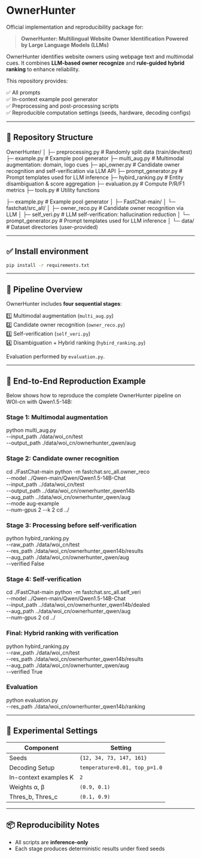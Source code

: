 # OwnerHunter

Official implementation and reproducibility package for:

> **OwnerHunter: Multilingual Website Owner Identification Powered by Large Language Models (LLMs)**  

OwnerHunter identifies website owners using webpage text and multimodal cues. It combines **LLM-based owner recognize** and **rule-guided hybrid ranking** to enhance reliability.

This repository provides:

✅ All prompts  
✅ In-context example pool generator  
✅ Preprocessing and post-processing scripts  
✅ Reproducible computation settings (seeds, hardware, decoding configs)

---

## 📁 Repository Structure

OwnerHunter/
│
├─ preprocessing.py # Randomly split data (train/dev/test)
├─ example.py # Example pool generator
├─ multi_aug.py # Multimodal augmentation: domain, logo cues
├─ api_owner.py # Candidate owner recognition and self-verification via LLM API
├─ prompt_generator.py # Prompt templates used for LLM inference
├─ hybird_ranking.py # Entity disambiguation & score aggregation
├─ evaluation.py # Compute P/R/F1 metrics
├─ tools.py # Utility functions

├─ example.py # Example pool generator
│
├─ FastChat-main/
│ └─ fastchat/src_all/
│ ├─ owner_reco.py # Candidate owner recognition via LLM
│ ├─ self_veri.py # LLM self-verification: hallucination reduction
│ └─ prompt_generator.py # Prompt templates used for LLM inference
│
└─ data/ # Dataset directories (user-provided)

---

## ✅ Install environment

```bash
pip install -r requirements.txt
```

---

## 🧠 Pipeline Overview

OwnerHunter includes **four sequential stages**:

1️⃣ Multimodal augmentation (`multi_aug.py`)  
2️⃣ Candidate owner recognition (`owner_reco.py`)  
3️⃣ Self-verification (`self_veri.py`)  
4️⃣ Disambiguation + Hybrid ranking (`hybird_ranking.py`)  

Evaluation performed by `evaluation.py`.

---

## 🔧 End-to-End Reproduction Example
Below shows how to reproduce the complete OwnerHunter pipeline on WOI-cn with Qwen1.5-14B:

### Stage 1: Multimodal augmentation
python multi_aug.py \
    --input_path ./data/woi_cn/test \
    --output_path ./data/woi_cn/ownerhunter_qwen/aug

### Stage 2: Candidate owner recognition
cd ./FastChat-main
python -m fastchat.src_all.owner_reco \
    --model ../Qwen-main/Qwen/Qwen1.5-14B-Chat \
    --input_path ../data/woi_cn/test \
    --output_path ../data/woi_cn/ownerhunter_qwen14b \
    --aug_path ../data/woi_cn/ownerhunter_qwen/aug \
    --mode aug-example \
    --num-gpus 2
    --k 2
cd ../

### Stage 3: Processing before self-verification
python hybird_ranking.py \
    --raw_path ./data/woi_cn/test \
    --res_path ./data/woi_cn/ownerhunter_qwen14b/results \
    --aug_path ./data/woi_cn/ownerhunter_qwen/aug \
    --verified False

### Stage 4: Self-verification
cd ./FastChat-main
python -m fastchat.src_all.self_veri \
    --model ../Qwen-main/Qwen/Qwen1.5-14B-Chat \
    --input_path ../data/woi_cn/ownerhunter_qwen14b/dealed \
    --aug_path ../data/woi_cn/ownerhunter_qwen/aug \
    --num-gpus 2
cd ../

### Final: Hybrid ranking with verification
python hybird_ranking.py \
    --raw_path ./data/woi_cn/test \
    --res_path ./data/woi_cn/ownerhunter_qwen14b/results \
    --aug_path ./data/woi_cn/ownerhunter_qwen/aug \
    --verified True

### Evaluation
python evaluation.py \
    --res_path ./data/woi_cn/ownerhunter_qwen14b/ranking

---

## 🔑 Experimental Settings
| Component                | Setting                                            |
| -------------------------| -------------------------------------------------- |
| Seeds                    | `{12, 34, 73, 147, 161}`                           |
| Decoding Setup           | `temperature=0.01, top_p=1.0`                      |
| In-context examples K    | `2`                                                |
| Weights α, β             | `(0.9, 0.1)`                                       |
| Thres_b, Thres_c         | `(0.1, 0.9)`                                       |

---

## 📦 Reproducibility Notes

- All scripts are **inference-only**
- Each stage produces deterministic results under fixed seeds
